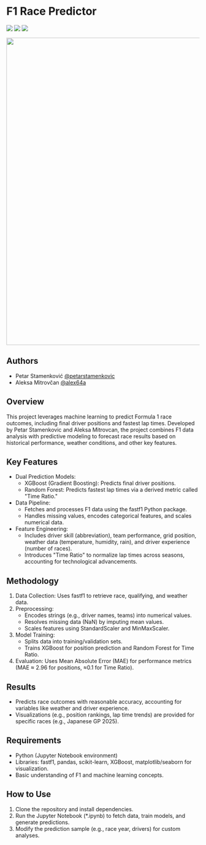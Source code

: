 # F1 Race Predictor
<p align="left">
  <img src="https://img.shields.io/badge/Python-3776AB?style=for-the-badge&logo=python&logoColor=white"/>
  <img src="https://img.shields.io/badge/Jupyter-F37626?style=for-the-badge&logo=jupyter&logoColor=white"/>
  <img src="https://img.shields.io/badge/Formula%201-E10600?style=for-the-badge&logo=formula-1&logoColor=white"/>
</p>

<p align="left">
  <img src="https://github.com/user-attachments/assets/d1ef130d-338d-4351-a4ae-30635483c68c" width="800">
</p>

## Authors

- Petar Stamenković [@petarstamenkovic](https://www.github.com/petarstamenkovic )
- Aleksa Mitrovčan [@alex64a](https://www.github.com/alex64a)

## Overview
This project leverages machine learning to predict Formula 1 race outcomes, including final driver positions and fastest lap times. Developed by Petar Stamenkovic and Aleksa Mitrovcan, the project combines F1 data analysis with predictive modeling to forecast race results based on historical performance, weather conditions, and other key features.

## Key Features

* Dual Prediction Models:
  - XGBoost (Gradient Boosting): Predicts final driver positions.
  - Random Forest: Predicts fastest lap times via a derived metric called "Time Ratio."
* Data Pipeline:
  - Fetches and processes F1 data using the fastf1 Python package.
  - Handles missing values, encodes categorical features, and scales numerical data.
* Feature Engineering:
  - Includes driver skill (abbreviation), team performance, grid position, weather data (temperature, humidity, rain), and driver experience (number of races).
  - Introduces "Time Ratio" to normalize lap times across seasons, accounting for technological advancements.

## Methodology
  1. Data Collection: Uses fastf1 to retrieve race, qualifying, and weather data.
  2. Preprocessing: 
        - Encodes strings (e.g., driver names, teams) into numerical values.
        - Resolves missing data (NaN) by imputing mean values.
        - Scales features using StandardScaler and MinMaxScaler.
  3. Model Training:
        - Splits data into training/validation sets.
        - Trains XGBoost for position prediction and Random Forest for Time Ratio.
  4. Evaluation: Uses Mean Absolute Error (MAE) for performance metrics (MAE ≈ 2.96 for positions, ≈0.1 for Time Ratio).

## Results
  * Predicts race outcomes with reasonable accuracy, accounting for variables like weather and driver experience.
  * Visualizations (e.g., position rankings, lap time trends) are provided for specific races (e.g., Japanese GP 2025).

## Requirements
  * Python (Jupyter Notebook environment)
  * Libraries: fastf1, pandas, scikit-learn, XGBoost, matplotlib/seaborn for visualization.
  * Basic understanding of F1 and machine learning concepts.

## How to Use
  1. Clone the repository and install dependencies.
  2. Run the Jupyter Notebook (*.ipynb) to fetch data, train models, and generate predictions.
  3. Modify the prediction sample (e.g., race year, drivers) for custom analyses.

